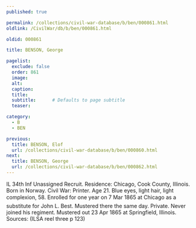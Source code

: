 ```yaml
---
published: true

permalink: /collections/civil-war-database/b/ben/000861.html
oldlink: /CivilWar/db/b/ben/000861.html

oldid: 000861

title: BENSON, George

pagelist:
  exclude: false
  order: 861
  image: 
  alt:
  caption:
  title:
  subtitle:      # Defaults to page subtitle
  teaser:

category: 
  - B 
  - BEN

previous:
  title: BENSON, Elof
  url: /collections/civil-war-database/b/ben/000860.html  
next:
  title: BENSON, George
  url: /collections/civil-war-database/b/ben/000862.html   
---
```

IL 34th Inf Unassigned Recruit. Residence: Chicago, Cook County, Illinois. Born in Norway. Civil War: Printer. Age 21. Blue eyes, light hair, light complexion, 5&#146;8&#148;. Enrolled for one year on 7 Mar 1865 at Chicago as a substitute for John L. Best. Mustered there the same day. Private. Never joined his regiment. Mustered out 23 Apr 1865 at Springfield, Illinois. Sources: (ILSA reel three p 123)